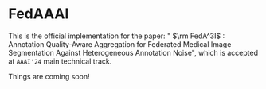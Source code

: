 # FedAAAI

This is the official implementation for the paper: " $\rm FedA^3I$ : Annotation Quality-Aware Aggregation for Federated Medical Image Segmentation Against Heterogeneous Annotation Noise", which is accepted at `AAAI'24` main technical track.

Things are coming soon!
